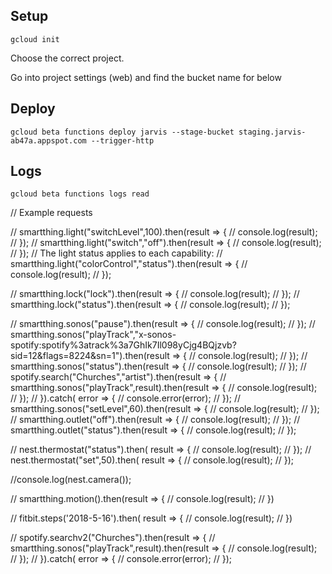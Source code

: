 ## Setup

`gcloud init`

Choose the correct project.

Go into project settings (web) and find the bucket name for below

## Deploy

`gcloud beta functions deploy jarvis --stage-bucket staging.jarvis-ab47a.appspot.com --trigger-http`

## Logs

`gcloud beta functions logs read`


// Example requests

// smartthing.light("switchLevel",100).then(result => {
//   console.log(result);
// });
// smartthing.light("switch","off").then(result => {
//   console.log(result);
// });
// The light status applies to each capability:
// smartthing.light("colorControl","status").then(result => {
//   console.log(result);
// });

// smartthing.lock("lock").then(result => {
//   console.log(result);
// });
// smartthing.lock("status").then(result => {
//   console.log(result);
// });


// smartthing.sonos("pause").then(result => {
//   console.log(result);
// });
// smartthing.sonos("playTrack","x-sonos-spotify:spotify%3atrack%3a7GhIk7Il098yCjg4BQjzvb?sid=12&flags=8224&sn=1").then(result => {
//   console.log(result);
// });
// smartthing.sonos("status").then(result => {
//   console.log(result);
// });
// spotify.search("Churches","artist").then(result => {
//   smartthing.sonos("playTrack",result).then(result => {
//     console.log(result);
//   });
// }).catch( error => {
//   console.error(error);
// });
// smartthing.sonos("setLevel",60).then(result => {
//   console.log(result);
// });
// smartthing.outlet("off").then(result => {
//   console.log(result);
// });
// smartthing.outlet("status").then(result => {
//   console.log(result);
// });

// nest.thermostat("status").then( result => {
//   console.log(result);
// });
// nest.thermostat("set",50).then( result => {
//   console.log(result);
// });

//console.log(nest.camera());

// smartthing.motion().then(result => {
//   console.log(result);
// })

// fitbit.steps('2018-5-16').then( result => {
//   console.log(result);
// })

// spotify.searchv2("Churches").then(result => {
//   smartthing.sonos("playTrack",result).then(result => {
//     console.log(result);
//   });
// }).catch( error => {
//   console.error(error);
// });
